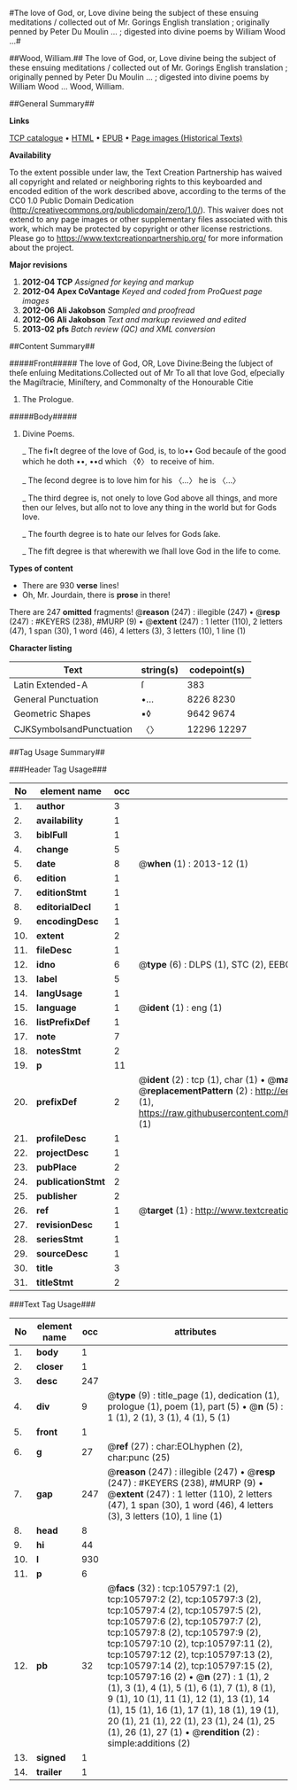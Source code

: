 #The love of God, or, Love divine being the subject of these ensuing meditations / collected out of Mr. Gorings English translation ; originally penned by Peter Du Moulin ... ; digested into divine poems by William Wood ...#

##Wood, William.##
The love of God, or, Love divine being the subject of these ensuing meditations / collected out of Mr. Gorings English translation ; originally penned by Peter Du Moulin ... ; digested into divine poems by William Wood ...
Wood, William.

##General Summary##

**Links**

[TCP catalogue](http://www.ota.ox.ac.uk/tcp/)  • 
[HTML](http://tei.it.ox.ac.uk/tcp/Texts-HTML/free/A36/A36873.html)  • 
[EPUB](http://tei.it.ox.ac.uk/tcp/Texts-EPUB/free/A36/A36873.epub) • 
[Page images (Historical Texts)](https://historicaltexts.jisc.ac.uk/eebo-17015871e)

**Availability**

To the extent possible under law, the Text Creation Partnership has waived all copyright and related or neighboring rights to this keyboarded and encoded edition of the work described above, according to the terms of the CC0 1.0 Public Domain Dedication (http://creativecommons.org/publicdomain/zero/1.0/). This waiver does not extend to any page images or other supplementary files associated with this work, which may be protected by copyright or other license restrictions. Please go to https://www.textcreationpartnership.org/ for more information about the project.

**Major revisions**

1. __2012-04__ __TCP__ *Assigned for keying and markup*
1. __2012-04__ __Apex CoVantage__ *Keyed and coded from ProQuest page images*
1. __2012-06__ __Ali Jakobson__ *Sampled and proofread*
1. __2012-06__ __Ali Jakobson__ *Text and markup reviewed and edited*
1. __2013-02__ __pfs__ *Batch review (QC) and XML conversion*

##Content Summary##

#####Front#####
The love of God, OR, Love Divine:Being the ſubject of theſe enſuing Meditations.Collected out of Mr To all that love God, eſpecially the Magiſtracie, Miniſtery, and Commonalty of the Honourable Citie 
1. The Prologue.

#####Body#####

1. Divine Poems.

    _ The fi•ſt degree of the love of God, is, to lo•• God becauſe of the good which he doth ••, ••d which 〈◊〉 to receive of him.

    _ The ſecond degree is to love him for his 〈…〉 he is 〈…〉

    _ The third degree is, not onely to love God above all things, and more then our ſelves, but alſo not to love any thing in the world but for Gods love.

    _ The fourth degree is to hate our ſelves for Gods ſake.

    _ The fift degree is that wherewith we ſhall love God in the life to come.

**Types of content**

  * There are 930 **verse** lines!
  * Oh, Mr. Jourdain, there is **prose** in there!

There are 247 **omitted** fragments! 
 @__reason__ (247) : illegible (247)  •  @__resp__ (247) : #KEYERS (238), #MURP (9)  •  @__extent__ (247) : 1 letter (110), 2 letters (47), 1 span (30), 1 word (46), 4 letters (3), 3 letters (10), 1 line (1)

**Character listing**


|Text|string(s)|codepoint(s)|
|---|---|---|
|Latin Extended-A|ſ|383|
|General Punctuation|•…|8226 8230|
|Geometric Shapes|▪◊|9642 9674|
|CJKSymbolsandPunctuation|〈〉|12296 12297|

##Tag Usage Summary##

###Header Tag Usage###

|No|element name|occ|attributes|
|---|---|---|---|
|1.|__author__|3||
|2.|__availability__|1||
|3.|__biblFull__|1||
|4.|__change__|5||
|5.|__date__|8| @__when__ (1) : 2013-12 (1)|
|6.|__edition__|1||
|7.|__editionStmt__|1||
|8.|__editorialDecl__|1||
|9.|__encodingDesc__|1||
|10.|__extent__|2||
|11.|__fileDesc__|1||
|12.|__idno__|6| @__type__ (6) : DLPS (1), STC (2), EEBO-CITATION (1), OCLC (1), VID (1)|
|13.|__label__|5||
|14.|__langUsage__|1||
|15.|__language__|1| @__ident__ (1) : eng (1)|
|16.|__listPrefixDef__|1||
|17.|__note__|7||
|18.|__notesStmt__|2||
|19.|__p__|11||
|20.|__prefixDef__|2| @__ident__ (2) : tcp (1), char (1)  •  @__matchPattern__ (2) : ([0-9\-]+):([0-9IVX]+) (1), (.+) (1)  •  @__replacementPattern__ (2) : http://eebo.chadwyck.com/downloadtiff?vid=$1&page=$2 (1), https://raw.githubusercontent.com/textcreationpartnership/Texts/master/tcpchars.xml#$1 (1)|
|21.|__profileDesc__|1||
|22.|__projectDesc__|1||
|23.|__pubPlace__|2||
|24.|__publicationStmt__|2||
|25.|__publisher__|2||
|26.|__ref__|1| @__target__ (1) : http://www.textcreationpartnership.org/docs/. (1)|
|27.|__revisionDesc__|1||
|28.|__seriesStmt__|1||
|29.|__sourceDesc__|1||
|30.|__title__|3||
|31.|__titleStmt__|2||


###Text Tag Usage###

|No|element name|occ|attributes|
|---|---|---|---|
|1.|__body__|1||
|2.|__closer__|1||
|3.|__desc__|247||
|4.|__div__|9| @__type__ (9) : title_page (1), dedication (1), prologue (1), poem (1), part (5)  •  @__n__ (5) : 1 (1), 2 (1), 3 (1), 4 (1), 5 (1)|
|5.|__front__|1||
|6.|__g__|27| @__ref__ (27) : char:EOLhyphen (2), char:punc (25)|
|7.|__gap__|247| @__reason__ (247) : illegible (247)  •  @__resp__ (247) : #KEYERS (238), #MURP (9)  •  @__extent__ (247) : 1 letter (110), 2 letters (47), 1 span (30), 1 word (46), 4 letters (3), 3 letters (10), 1 line (1)|
|8.|__head__|8||
|9.|__hi__|44||
|10.|__l__|930||
|11.|__p__|6||
|12.|__pb__|32| @__facs__ (32) : tcp:105797:1 (2), tcp:105797:2 (2), tcp:105797:3 (2), tcp:105797:4 (2), tcp:105797:5 (2), tcp:105797:6 (2), tcp:105797:7 (2), tcp:105797:8 (2), tcp:105797:9 (2), tcp:105797:10 (2), tcp:105797:11 (2), tcp:105797:12 (2), tcp:105797:13 (2), tcp:105797:14 (2), tcp:105797:15 (2), tcp:105797:16 (2)  •  @__n__ (27) : 1 (1), 2 (1), 3 (1), 4 (1), 5 (1), 6 (1), 7 (1), 8 (1), 9 (1), 10 (1), 11 (1), 12 (1), 13 (1), 14 (1), 15 (1), 16 (1), 17 (1), 18 (1), 19 (1), 20 (1), 21 (1), 22 (1), 23 (1), 24 (1), 25 (1), 26 (1), 27 (1)  •  @__rendition__ (2) : simple:additions (2)|
|13.|__signed__|1||
|14.|__trailer__|1||
